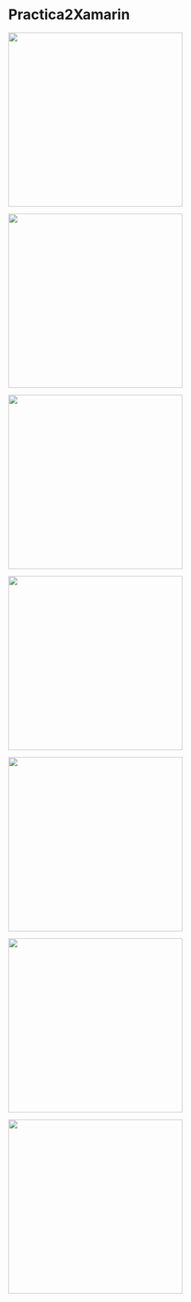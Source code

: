 # Practica2Xamarin
<p align="left">
  <img src="https://github.com/DavidTejada27/Practica2Xamarin/blob/main/LoginPage.png" width="350">
</p>
<p align="left">
  <img src="https://github.com/DavidTejada27/Practica2Xamarin/blob/main/RegisterPage.png" width="350">
</p>
<p align="left">
  <img src="https://github.com/DavidTejada27/Practica2Xamarin/blob/main/ErrorLogin.png" width="350">
</p>
<p align="left">
  <img src="https://github.com/DavidTejada27/Practica2Xamarin/blob/main/ErrorRegister.png" width="350">
</p>
<p align="left">
  <img src="https://github.com/DavidTejada27/Practica2Xamarin/blob/main/ErrorPass.png" width="350">
</p>
<p align="left">
  <img src="https://github.com/DavidTejada27/Practica2Xamarin/blob/main/Welcome.png" width="350">
</p>
<p align="left">
  <img src="https://github.com/DavidTejada27/Practica2Xamarin/blob/main/MasterDetailPage.png" width="350">
</p>
